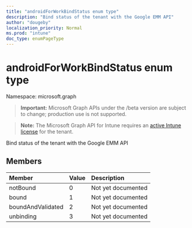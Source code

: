 ```yaml
---
title: "androidForWorkBindStatus enum type"
description: "Bind status of the tenant with the Google EMM API"
author: "dougeby"
localization_priority: Normal
ms.prod: "intune"
doc_type: enumPageType
---
```


# androidForWorkBindStatus enum type

Namespace: microsoft.graph

> **Important:** Microsoft Graph APIs under the /beta version are subject to change; production use is not supported.

> **Note:** The Microsoft Graph API for Intune requires an [active Intune license](https://go.microsoft.com/fwlink/?linkid=839381) for the tenant.

Bind status of the tenant with the Google EMM API

## Members
|Member|Value|Description|
|:---|:---|:---|
|notBound|0|Not yet documented|
|bound|1|Not yet documented|
|boundAndValidated|2|Not yet documented|
|unbinding|3|Not yet documented|







